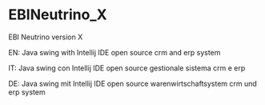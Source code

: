 EBINeutrino_X
=============

EBI Neutrino version X

EN:
Java swing with Intellij IDE open source crm and erp system 

IT:
Java swing con Intellij IDE open source gestionale sistema crm e erp

DE:
Java swing mit Intellij IDE open source warenwirtschaftsystem crm und erp system
